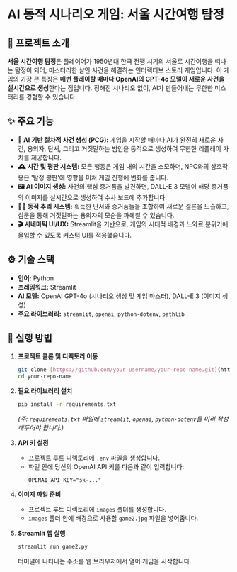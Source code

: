 # AI 동적 시나리오 게임: 서울 시간여행 탐정

## 📖 프로젝트 소개

**서울 시간여행 탐정**은 플레이어가 1950년대 한국 전쟁 시기의 서울로 시간여행을 떠나는 탐정이 되어, 미스터리한 살인 사건을 해결하는 인터랙티브 스토리 게임입니다. 이 게임의 가장 큰 특징은 **매번 플레이할 때마다 OpenAI의 GPT-4o 모델이 새로운 사건을 실시간으로 생성**한다는 점입니다. 정해진 시나리오 없이, AI가 만들어내는 무한한 미스터리를 경험할 수 있습니다.


## ✨ 주요 기능

* **🧠 AI 기반 절차적 사건 생성 (PCG):** 게임을 시작할 때마다 AI가 완전히 새로운 사건, 용의자, 단서, 그리고 거짓말하는 범인을 동적으로 생성하여 무한한 리플레이 가치를 제공합니다.
* **🕰️ 시간 및 평판 시스템:** 모든 행동은 게임 내의 시간을 소모하며, NPC와의 상호작용은 '탐정 평판'에 영향을 미쳐 게임 진행에 변화를 줍니다.
* **🖼️ AI 이미지 생성:** 사건의 핵심 증거품을 발견하면, DALL-E 3 모델이 해당 증거품의 이미지를 실시간으로 생성하여 수사 보드에 추가합니다.
* **🕵️‍♂️ 동적 추리 시스템:** 획득한 단서와 증거품들을 조합하여 새로운 결론을 도출하고, 심문을 통해 거짓말하는 용의자의 모순을 파헤칠 수 있습니다.
* **🎬 시네마틱 UI/UX:** Streamlit을 기반으로, 게임의 시대적 배경과 느와르 분위기에 몰입할 수 있도록 커스텀 UI를 적용했습니다.

## ⚙️ 기술 스택

* **언어:** Python
* **프레임워크:** Streamlit
* **AI 모델:** OpenAI GPT-4o (시나리오 생성 및 게임 마스터), DALL-E 3 (이미지 생성)
* **주요 라이브러리:** `streamlit`, `openai`, `python-dotenv`, `pathlib`

## 🚀 실행 방법

1.  **프로젝트 클론 및 디렉토리 이동**
    ```bash
    git clone [https://github.com/your-username/your-repo-name.git](https://github.com/your-username/your-repo-name.git)
    cd your-repo-name
    ```

2.  **필요 라이브러리 설치**
    ```bash
    pip install -r requirements.txt
    ```
    *(주: `requirements.txt` 파일에 `streamlit`, `openai`, `python-dotenv`를 미리 작성해두어야 합니다.)*

3.  **API 키 설정**
    * 프로젝트 루트 디렉토리에 `.env` 파일을 생성합니다.
    * 파일 안에 당신의 OpenAI API 키를 다음과 같이 입력합니다:
        ```
        OPENAI_API_KEY="sk-..."
        ```

4.  **이미지 파일 준비**
    * 프로젝트 루트 디렉토리에 `images` 폴더를 생성합니다.
    * `images` 폴더 안에 배경으로 사용할 `game2.jpg` 파일을 넣어줍니다.

5.  **Streamlit 앱 실행**
    ```bash
    streamlit run game2.py
    ```
    터미널에 나타나는 주소를 웹 브라우저에서 열어 게임을 시작합니다.
